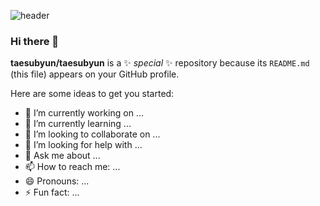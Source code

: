 ![header](https://capsule-render.vercel.app/api?type=slice&color=2e2c2f&height=300&section=header&text=TAESUB%20YUN&fontSize=130&fontColor=b2ff9e)


### Hi there 👋



**taesubyun/taesubyun** is a ✨ _special_ ✨ repository because its `README.md` (this file) appears on your GitHub profile.

Here are some ideas to get you started:




- 🔭 I’m currently working on ...
- 🌱 I’m currently learning ...
- 👯 I’m looking to collaborate on ...
- 🤔 I’m looking for help with ...
- 💬 Ask me about ...
- 📫 How to reach me: ...
- 😄 Pronouns: ...
- ⚡ Fun fact: ...









